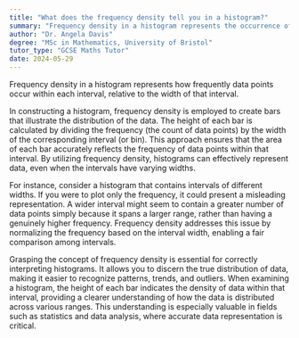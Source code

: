 ```yaml
---
title: "What does the frequency density tell you in a histogram?"
summary: "Frequency density in a histogram represents the occurrence of data points in each interval, adjusted for the width of the interval, providing a clearer understanding of data distribution."
author: "Dr. Angela Davis"
degree: "MSc in Mathematics, University of Bristol"
tutor_type: "GCSE Maths Tutor"
date: 2024-05-29
---
```


Frequency density in a histogram represents how frequently data points occur within each interval, relative to the width of that interval.

In constructing a histogram, frequency density is employed to create bars that illustrate the distribution of the data. The height of each bar is calculated by dividing the frequency (the count of data points) by the width of the corresponding interval (or bin). This approach ensures that the area of each bar accurately reflects the frequency of data points within that interval. By utilizing frequency density, histograms can effectively represent data, even when the intervals have varying widths.

For instance, consider a histogram that contains intervals of different widths. If you were to plot only the frequency, it could present a misleading representation. A wider interval might seem to contain a greater number of data points simply because it spans a larger range, rather than having a genuinely higher frequency. Frequency density addresses this issue by normalizing the frequency based on the interval width, enabling a fair comparison among intervals.

Grasping the concept of frequency density is essential for correctly interpreting histograms. It allows you to discern the true distribution of data, making it easier to recognize patterns, trends, and outliers. When examining a histogram, the height of each bar indicates the density of data within that interval, providing a clearer understanding of how the data is distributed across various ranges. This understanding is especially valuable in fields such as statistics and data analysis, where accurate data representation is critical.
    